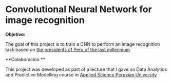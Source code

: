# Convolutional Neural Network for image recognition

**Objetivo:**

The goal of this project is to train a CNN to perform an image recognition task based on [the presidents of Peru of the last millennium]()

**Colaboración **

This project was developed as part of a lecture that I gave on Data Analytics and Predictive Modelling course in [Applied Science Peruvian University](https://www.upc.edu.pe/)